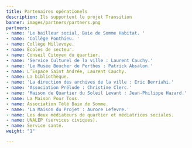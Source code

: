```yaml
---
title: Partenaires opérationels
description: Ils supportent le projet Transition
banner: images/partners/partners.png
partners:
- name: 'Le bailleur social, Baie de Somme Habitat. '
- name: 'Collège Ponthieu. '
- name: Collège Millevoye.
- name: Écoles de secteur.
- name: Conseil Citoyen du quartier.
- name: 'Service Culturel de la ville : Laurent Cauchy.'
- name: 'Le Musée Boucher de Perthes : Patrick Absalon.'
- name: L’Espace Saint Andrée, Laurent Cauchy.
- name: La bibliothèque.
- name: 'La direction des archives de la ville : Eric Berriahi.'
- name: 'Association Prélude : Christine Clerc.'
- name: 'Maison de Quartier du Soleil Levant : Jean-Philippe Hazard.'
- name: La Maison Pour Tous.
- name: Association Télé Baie de Somme.
- name: 'La Maison du Projet : Aurore Lefevre.'
- name: Les deux médiateurs de quartier et médiatrices sociales.
- name: UNALEP (services civiques).
- name: Service santé.
weight: "1"

---
```

